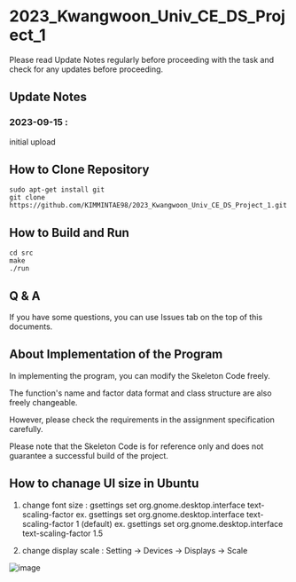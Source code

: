 # 2023_Kwangwoon_Univ_CE_DS_Project_1

Please read Update Notes regularly before proceeding with the task and check for any updates before proceeding.

## Update Notes
### 2023-09-15 : 
initial upload

## How to Clone Repository
```
sudo apt-get install git
git clone https://github.com/KIMMINTAE98/2023_Kwangwoon_Univ_CE_DS_Project_1.git
```
## How to Build and Run
```
cd src
make
./run
```

## Q & A
If you have some questions, you can use Issues tab on the top of this documents.

## About Implementation of the Program
In implementing the program, you can modify the Skeleton Code freely.

The function's name and factor data format and class structure are also freely changeable.

However, please check the requirements in the assignment specification carefully.

Please note that the Skeleton Code is for reference only and does not guarantee a successful build of the project.

## How to chanage UI size in Ubuntu
1. change font size : 
gsettings set org.gnome.desktop.interface text-scaling-factor <ratio>
ex. gsettings set org.gnome.desktop.interface text-scaling-factor 1      (default)
ex. gsettings set org.gnome.desktop.interface text-scaling-factor 1.5

2. change display scale : 
Setting -> Devices -> Displays -> Scale

![image](https://github.com/KIMMINTAE98/2023_Kwangwoon_Univ_CE_DS_Project_1/assets/26856370/99b1e095-560a-48d9-bb72-8859cb13322b)
